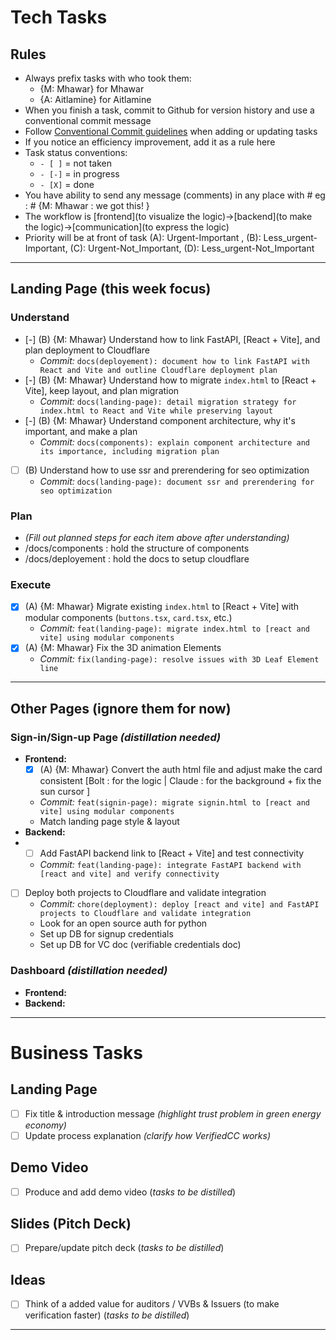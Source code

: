 # Tech Tasks

## Rules

- Always prefix tasks with who took them:
  - {M: Mhawar} for Mhawar
  - {A: Aitlamine} for Aitlamine
- When you finish a task, commit to Github for version history and use a conventional commit message
- Follow [Conventional Commit guidelines](https://www.conventionalcommits.org/en/v1.0.0/) when adding or updating tasks
- If you notice an efficiency improvement, add it as a rule here
- Task status conventions:
  - `- [ ]` = not taken
  - `- [-]` = in progress
  - `- [X]` = done
- You have ability to send any message (comments) in any place with # eg : # {M: Mhawar : we got this! }
- The workflow is [frontend](to visualize the logic)->[backend](to make the logic)->[communication](to express the logic)
- Priority will be at front of task (A): Urgent-Important , (B): Less_urgent-Important, (C): Urgent-Not_Important, (D): Less_urgent-Not_Important

---

## Landing Page (this week focus)

### Understand

- [-] (B) {M: Mhawar} Understand how to link FastAPI, [React + Vite], and plan deployment to Cloudflare
  - _Commit:_ `docs(deployement): document how to link FastAPI with React and Vite and outline Cloudflare deployment plan`
- [-] (B) {M: Mhawar} Understand how to migrate `index.html` to [React + Vite], keep layout, and plan migration
  - _Commit:_ `docs(landing-page): detail migration strategy for index.html to React and Vite while preserving layout`
- [-] (B) {M: Mhawar} Understand component architecture, why it's important, and make a plan
  - _Commit:_ `docs(components): explain component architecture and its importance, including migration plan`
- [ ] (B) Understand how to use ssr and prerendering for seo optimization
  - _Commit:_ `docs(landing-page): document ssr and prerendering for seo optimization`

### Plan

- _(Fill out planned steps for each item above after understanding)_
- /docs/components : hold the structure of components
- /docs/deployement : hold the docs to setup cloudflare

### Execute

- [x] (A) {M: Mhawar} Migrate existing `index.html` to [React + Vite] with modular components (`buttons.tsx`, `card.tsx`, etc.)
  - _Commit:_ `feat(landing-page): migrate index.html to [react and vite] using modular components`
- [x] (A) {M: Mhawar} Fix the 3D animation Elements
  - _Commit:_ `fix(landing-page): resolve issues with 3D Leaf Element line`

---

## Other Pages (ignore them for now)

### Sign-in/Sign-up Page _(distillation needed)_

- **Frontend:**
  - [x] (A) {M: Mhawar} Convert the auth html file and adjust make the card consistent [Bolt : for the logic | Claude : for the background + fix the sun cursor ]
  - _Commit:_ `feat(signin-page): migrate signin.html to [react and vite] using modular components`
  - Match landing page style & layout
- **Backend:**
- - [ ] Add FastAPI backend link to [React + Vite] and test connectivity
  - _Commit:_ `feat(landing-page): integrate FastAPI backend with [react and vite] and verify connectivity`
- [ ] Deploy both projects to Cloudflare and validate integration
  - _Commit:_ `chore(deployment): deploy [react and vite] and FastAPI projects to Cloudflare and validate integration`
  - Look for an open source auth for python
  - Set up DB for signup credentials
  - Set up DB for VC doc (verifiable credentials doc)

### Dashboard _(distillation needed)_

- **Frontend:**
- **Backend:**

---

# Business Tasks

## Landing Page

- [ ] Fix title & introduction message _(highlight trust problem in green energy economy)_
- [ ] Update process explanation _(clarify how VerifiedCC works)_

## Demo Video

- [ ] Produce and add demo video (_tasks to be distilled_)

## Slides (Pitch Deck)

- [ ] Prepare/update pitch deck (_tasks to be distilled_)

## Ideas

- [ ] Think of a added value for auditors / VVBs & Issuers (to make verification faster) (_tasks to be distilled_)

---
